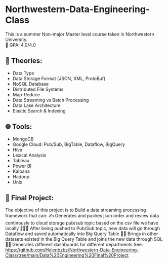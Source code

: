 # Northwestern-Data-Engineering-Class
This is a summer Non-major Master level course taken in Northwestern University. <br>
💯 GPA: 4.0/4.0

## 🔰 Theories: 
* Data Type
* Data Storage Format (JSON, XML, ProtoBuf)
* NoSQL Database
* Distributed File Systems
* Map-Reduce
* Data Streaming vs Batch Processing
* Data Lake Architecture
* Elastic Search & Indexing

## 🌐 Tools: 
* MongoDB
* Google Cloud: Pub/Sub, BigTable, Dataflow, BigQuery
* Hive
* Lexical Analysis
* Tableau
* Power BI
* Kalbana
* Hadoop
* Unix

## 💠 Final Project:
The objective of this project is to Build a data streaming processing framework that can:
✍️ Generates and pushes json order and review data continously to cloud storage pub/sub topic based on the csv file we have locally
🧜🏻‍♂️ After being pushed to Pub/Sub topic, new data will go through Dataflow and saved automatically into Big Query Table
🧞‍♀️ Brings in other datasets existed in the Big Query Table and joins the new data through SQL
🧝‍♀️ Generates different dashboards for different departments
See: https://github.com/Helenbzbz/Northwestern-Data-Engineering-Class/tree/main/Data%20Engineering%20Final%20Project
